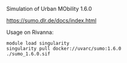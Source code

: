 Simulation of Urban MObility 1.6.0

https://sumo.dlr.de/docs/index.html

Usage on Rivanna:
```
module load singularity
singularity pull docker://uvarc/sumo:1.6.0
./sumo_1.6.0.sif
```

